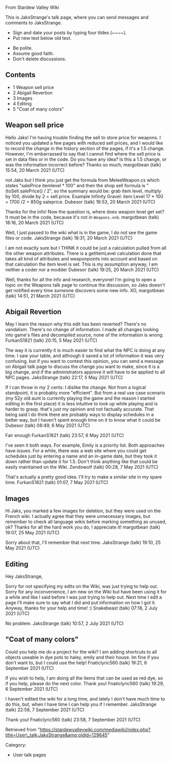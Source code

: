 From Stardew Valley Wiki

This is JaksStrange's talk page, where you can send messages and comments to JaksStrange.

- Sign and date your posts by typing four tildes (~~~~).
- Put new text below old text.

<!--THE END-->

- Be polite.
- Assume good faith.
- Don't delete discussions.

## Contents

- 1 Weapon sell price
- 2 Abigail Revertion
- 3 Images
- 4 Editing
- 5 "Coat of many colors"

## Weapon sell price

Hello Jaks! I'm having trouble finding the sell to store price for weapons. I noticed you updated a few pages with reduced sell prices, and I would like to record the change in the history section of the pages, if it's a 1.5 change. However, I'm embarrassed to say that I cannot find where the sell price is set in data files or in the code. Do you have any idea? Is this a 1.5 change, or was the information incorrect before? Thanks so much, margotbean (talk) 15:54, 20 March 2021 (UTC)

not Jaks but I think you just get the formula from MeleeWeapon.cs which states "salePrice itemlevel * 100" and then the shop sell formula is "(toSell.salePrice() / 2", so the summary would be: grab item level, multiply by 100, divide by 2 = sell price. Example Infinity Gravel: item Level 17 * 100 = 1700 /2 = 850g saleprice. Dubesor (talk) 16:53, 20 March 2021 (UTC)

Thanks for the info! Now the question is, where does weapon level get set? It must be in the code, because it's not in `Weapons.xnb`. margotbean (talk) 18:16, 20 March 2021 (UTC)

Well, I just passed to the wiki what is in the game, I do not see the game files or code. JaksStrange (talk) 18:31, 20 March 2021 (UTC)

I am not exactly sure but I THINK it could be just a calculation pulled from all the other weapon attributes. There is a getItemLevel calculation done that takes all kind of attributes and weaponpoints into account and based on that calculation the item level is set. This is my assumption anyway, I am neither a coder nor a modder Dubesor (talk) 19:25, 20 March 2021 (UTC)

Well, thanks for all the info and research, everyone! I'm going to open a topic on the Weapons talk page to continue the discussion, so Jaks doesn't get notified every time someone discovers some new info. XO, margotbean (talk) 14:51, 21 March 2021 (UTC)

## Abigail Revertion

May I learn the reason why this edit has been reverted? There's no vandalism. There's no change of information. I made all changes looking into game's files and decompiled source, none of the information is wrong. FurkanS1821 (talk) 20:15, 5 May 2021 (UTC)

The way it is currently it is much easier to find what the NPC is doing at any time. I saw your table, and although it saved a lot of information it was very confusing, but if you want to contest this opinion, you can send a message on Abigail talk page to discuss the change you want to make, since it is a big change, and if the administrators approve it will have to be applied to all NPC pages. JaksStrange (talk) 22:17, 5 May 2021 (UTC)

If I can throw in my 2 cents: I dislike the change. Not from a logical standpoint, it is probably more "efficient". But from a real use case scenario (my 52y old aunt is currently playing the game and the reason I started editing in the first place) it is less intuitive to look up while playing and is harder to grasp. that's just my opinion and not factually accurate. That being said I do think there are probably ways to display schedules in a better way, but I haven't spent enough time on it to know what it could be Dubesor (talk) 08:49, 6 May 2021 (UTC)

Fair enough FurkanS1821 (talk) 23:57, 6 May 2021 (UTC)

I've seen it both ways. For example, Emily is a priority list. Both approaches have issues. For a while, there was a web site where you could get schedules just by entering a name and an in-game date, but they took it down rather than update it for 1.5. Don't think anything like that could be easily maintained on the Wiki. Zendowolf (talk) 00:28, 7 May 2021 (UTC)

That's actually a pretty good idea. I'll try to make a similar site in my spare time. FurkanS1821 (talk) 01:07, 7 May 2021 (UTC)

## Images

Hi Jaks, you marked a few images for deletion, but they were used on the French wiki. I actually agree that they were unnecessary images, but remember to check all language wikis before marking something as unused, ok? Thanks for all the hard work you do, I appreciate it! margotbean (talk) 19:07, 25 May 2021 (UTC)

Sorry about that, I'll remember that next time. JaksStrange (talk) 19:10, 25 May 2021 (UTC)

## Editing

Hey JaksStrange,

Sorry for not specifying my edits on the Wiki, was just trying to help out. Sorry for any inconvenience, I am new on the Wiki but have been using it for a while and like I said before I was just trying to help out. Next time I edit a page I’ll make sure to say what I did and put information on how I got it. Anyway, thanks for your help and time! :) Snakebeast (talk) 07:18, 2 July 2021 (UTC)

No problem. JaksStrange (talk) 10:57, 2 July 2021 (UTC)

## "Coat of many colors"

Could you help me do a project for the wiki? I am adding shortcuts to all objects useable in dye pots to haley, emily and their house. Im fine if you don't want to, but I could use the help! Fnaticlyric560 (talk) 19:21, 6 September 2021 (UTC)

If you wish to help, I am doing all the items that can be used as red dye, so if you help, please do the next color. Thank you! Fnaticlyric560 (talk) 19:29, 6 September 2021 (UTC)

I haven't edited the wiki for a long time, and lately I don't have much time to do this, but, when I have time I can help you if I remember. JaksStrange (talk) 22:58, 7 September 2021 (UTC)

Thank you! Fnaticlyric560 (talk) 23:58, 7 September 2021 (UTC)

Retrieved from "https://stardewvalleywiki.com/mediawiki/index.php?title=User\_talk:JaksStrange&amp;oldid=129645"

Category:

- User talk pages